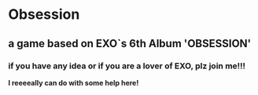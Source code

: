 # Obsession
## a game based on EXO`s 6th Album 'OBSESSION'
### if you have any idea or if you are a lover of EXO, plz join me!!!
**I reeeeally can do with some help here!**

